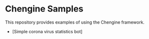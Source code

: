 # Chengine Samples

This repository provides examples of using the Chengine framework.

- [Simple corona virus statistics bot]

